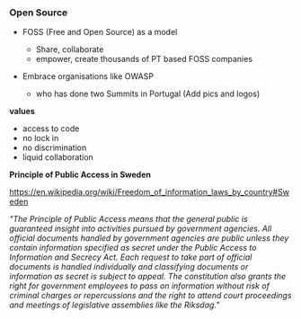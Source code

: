 ### Open Source

  * FOSS (Free and Open Source) as a model
    * Share, collaborate
    * empower, create thousands of PT based FOSS companies

  * Embrace organisations like OWASP
    * who has done two Summits in Portugal (Add pics and logos)

**values**

  * access to code
  * no lock in
  * no discrimination
  * liquid collaboration



**Principle of Public Access in Sweden**

https://en.wikipedia.org/wiki/Freedom_of_information_laws_by_country#Sweden

_"The Principle of Public Access means that the general public is guaranteed insight into activities pursued by government agencies. All official documents handled by government agencies are public unless they contain information specified as secret under the Public Access to Information and Secrecy Act. Each request to take part of official documents is handled individually and classifying documents or information as secret is subject to appeal. The constitution also grants the right for government employees to pass on information without risk of criminal charges or repercussions and the right to attend court proceedings and meetings of legislative assemblies like the Riksdag."_

